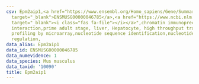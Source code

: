```yaml
---
csv: Epm2aip1,<a href="https://www.ensembl.org/Homo_sapiens/Gene/Summary?db=core;g=ENSMUSG00000046785"
  target="_blank">ENSMUSG00000046785</a>,<a href="https://www.ncbi.nlm.nih.gov/pubmed/23834426"
  target="_blank"><i class="fas fa-file"></i></a>",chromatin immunoprecipitation assay,direct
  interaction,prime adult stage, liver, Hepatocyte, high throughput transcription
  profiling by microarray,nucleotide sequence identification,nucleotide sequence identification,transcriptional
  regulation,
data_alias: Epm2aip1
data_id: ENSMUSG00000046785
data_numevidence: 1
data_species: Mus musculus
data_taxid: '10090'
title: Epm2aip1
---
```

